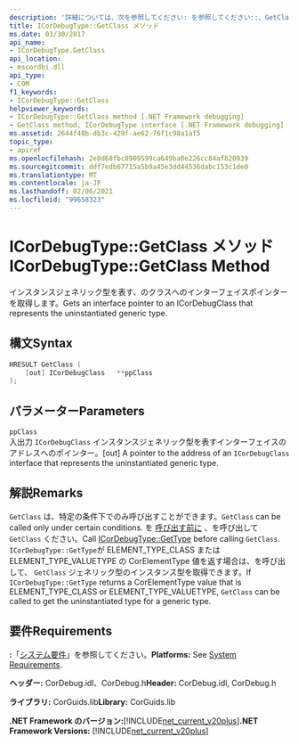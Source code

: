 ```yaml
---
description: '詳細については、次を参照してください: を参照してください::、GetClass メソッド'
title: ICorDebugType::GetClass メソッド
ms.date: 03/30/2017
api_name:
- ICorDebugType.GetClass
api_location:
- mscordbi.dll
api_type:
- COM
f1_keywords:
- ICorDebugType::GetClass
helpviewer_keywords:
- ICorDebugType::GetClass method [.NET Framework debugging]
- GetClass method, ICorDebugType interface [.NET Framework debugging]
ms.assetid: 2644f48b-db3c-429f-ae62-76f1c98a1af5
topic_type:
- apiref
ms.openlocfilehash: 2e8d68fbc8909599ca649ba0e226cc84af820939
ms.sourcegitcommit: ddf7edb67715a5b9a45e3dd44536dabc153c1de0
ms.translationtype: MT
ms.contentlocale: ja-JP
ms.lasthandoff: 02/06/2021
ms.locfileid: "99658323"
---
```

# <a name="icordebugtypegetclass-method"></a><span data-ttu-id="b7fd3-103">ICorDebugType::GetClass メソッド</span><span class="sxs-lookup"><span data-stu-id="b7fd3-103">ICorDebugType::GetClass Method</span></span>

<span data-ttu-id="b7fd3-104">インスタンスジェネリック型を表す、のクラスへのインターフェイスポインターを取得します。</span><span class="sxs-lookup"><span data-stu-id="b7fd3-104">Gets an interface pointer to an ICorDebugClass that represents the uninstantiated generic type.</span></span>  
  
## <a name="syntax"></a><span data-ttu-id="b7fd3-105">構文</span><span class="sxs-lookup"><span data-stu-id="b7fd3-105">Syntax</span></span>  
  
```cpp  
HRESULT GetClass (  
    [out] ICorDebugClass   **ppClass  
);  
```  
  
## <a name="parameters"></a><span data-ttu-id="b7fd3-106">パラメーター</span><span class="sxs-lookup"><span data-stu-id="b7fd3-106">Parameters</span></span>  

 `ppClass`  
 <span data-ttu-id="b7fd3-107">入出力 `ICorDebugClass` インスタンスジェネリック型を表すインターフェイスのアドレスへのポインター。</span><span class="sxs-lookup"><span data-stu-id="b7fd3-107">[out] A pointer to the address of an `ICorDebugClass` interface that represents the uninstantiated generic type.</span></span>  
  
## <a name="remarks"></a><span data-ttu-id="b7fd3-108">解説</span><span class="sxs-lookup"><span data-stu-id="b7fd3-108">Remarks</span></span>  

 <span data-ttu-id="b7fd3-109">`GetClass` は、特定の条件下でのみ呼び出すことができます。</span><span class="sxs-lookup"><span data-stu-id="b7fd3-109">`GetClass` can be called only under certain conditions.</span></span> <span data-ttu-id="b7fd3-110">を [呼び出す前に](icordebugtype-gettype-method.md) 、を呼び出して `GetClass` ください。</span><span class="sxs-lookup"><span data-stu-id="b7fd3-110">Call [ICorDebugType::GetType](icordebugtype-gettype-method.md) before calling `GetClass`.</span></span> <span data-ttu-id="b7fd3-111">`ICorDebugType::GetType`が ELEMENT_TYPE_CLASS または ELEMENT_TYPE_VALUETYPE の CorElementType 値を返す場合は、を呼び出して、 `GetClass` ジェネリック型のインスタンス型を取得できます。</span><span class="sxs-lookup"><span data-stu-id="b7fd3-111">If `ICorDebugType::GetType` returns a CorElementType value that is ELEMENT_TYPE_CLASS or ELEMENT_TYPE_VALUETYPE, `GetClass` can be called to get the uninstantiated type for a generic type.</span></span>  
  
## <a name="requirements"></a><span data-ttu-id="b7fd3-112">要件</span><span class="sxs-lookup"><span data-stu-id="b7fd3-112">Requirements</span></span>  

 <span data-ttu-id="b7fd3-113">**:**「[システム要件](../../get-started/system-requirements.md)」を参照してください。</span><span class="sxs-lookup"><span data-stu-id="b7fd3-113">**Platforms:** See [System Requirements](../../get-started/system-requirements.md).</span></span>  
  
 <span data-ttu-id="b7fd3-114">**ヘッダー:** CorDebug.idl、CorDebug.h</span><span class="sxs-lookup"><span data-stu-id="b7fd3-114">**Header:** CorDebug.idl, CorDebug.h</span></span>  
  
 <span data-ttu-id="b7fd3-115">**ライブラリ:** CorGuids.lib</span><span class="sxs-lookup"><span data-stu-id="b7fd3-115">**Library:** CorGuids.lib</span></span>  
  
 <span data-ttu-id="b7fd3-116">**.NET Framework のバージョン:**[!INCLUDE[net_current_v20plus](../../../../includes/net-current-v20plus-md.md)]</span><span class="sxs-lookup"><span data-stu-id="b7fd3-116">**.NET Framework Versions:** [!INCLUDE[net_current_v20plus](../../../../includes/net-current-v20plus-md.md)]</span></span>
